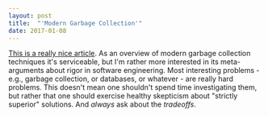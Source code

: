 ```yaml
---
layout: post
title:  "'Modern Garbage Collection'"
date: 2017-01-08
---
```


[This is a really nice article][1]. As an overview of modern garbage collection
techniques it's serviceable, but I'm rather more interested in its
meta-arguments about rigor in software engineering. Most interesting problems -
e.g., garbage collection, or databases, or whatever - are really hard problems.
This doesn't mean one shouldn't spend time investigating them, but rather that
one should exercise healthy skepticism about "strictly superior" solutions. And
_always_ ask about the *tradeoffs*.

[1]: https://blog.plan99.net/modern-garbage-collection-911ef4f8bd8e


